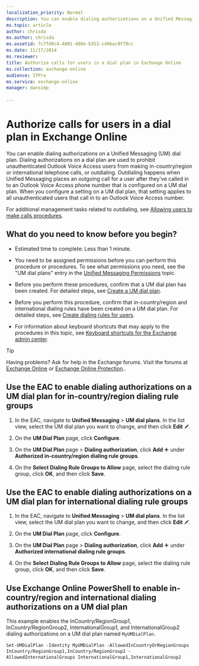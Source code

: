 ```yaml
---
localization_priority: Normal
description: You can enable dialing authorizations on a Unified Messaging (UM) dial plan. Dialing authorizations on a dial plan are used to prohibit unauthenticated Outlook Voice Access users from making in-country/region or international telephone calls, or outdialing. Outdialing happens when Unified Messaging places an outgoing call for a user after they've called in to an Outlook Voice Access phone number that is configured on a UM dial plan. When you configure a setting on a UM dial plan, that setting applies to all unauthenticated users that call in to an Outlook Voice Access number.
ms.topic: article
author: chrisda
ms.author: chrisda
ms.assetid: 7c7fd0c4-4001-408e-b352-c49bac9f78cc
ms.date: 11/17/2014
ms.reviewer: 
title: Authorize calls for users in a dial plan in Exchange Online
ms.collection: exchange-online
audience: ITPro
ms.service: exchange-online
manager: dansimp

---
```


# Authorize calls for users in a dial plan in Exchange Online

You can enable dialing authorizations on a Unified Messaging (UM) dial plan. Dialing authorizations on a dial plan are used to prohibit unauthenticated Outlook Voice Access users from making in-country/region or international telephone calls, or outdialing. Outdialing happens when Unified Messaging places an outgoing call for a user after they've called in to an Outlook Voice Access phone number that is configured on a UM dial plan. When you configure a setting on a UM dial plan, that setting applies to all unauthenticated users that call in to an Outlook Voice Access number.

For additional management tasks related to outdialing, see [Allowing users to make calls procedures](allow-users-to-make-calls-procedures.md).

## What do you need to know before you begin?

- Estimated time to complete: Less than 1 minute.

- You need to be assigned permissions before you can perform this procedure or procedures. To see what permissions you need, see the "UM dial plans" entry in the [Unified Messaging Permissions](https://technet.microsoft.com/library/d326c3bc-8f33-434a-bf02-a83cc26a5498.aspx) topic.

- Before you perform these procedures, confirm that a UM dial plan has been created. For detailed steps, see [Create a UM dial plan](../../voice-mail-unified-messaging/connect-voice-mail-system/create-um-dial-plan.md).

- Before you perform this procedure, confirm that in-country/region and international dialing rules have been created on a UM dial plan. For detailed steps, see [Create dialing rules for users](create-dialing-rules.md).

- For information about keyboard shortcuts that may apply to the procedures in this topic, see [Keyboard shortcuts for the Exchange admin center](../../accessibility/keyboard-shortcuts-in-admin-center.md).

> [!TIP]
> Having problems? Ask for help in the Exchange forums. Visit the forums at [Exchange Online](https://go.microsoft.com/fwlink/p/?linkId=267542) or [Exchange Online Protection](https://go.microsoft.com/fwlink/p/?linkId=285351)..

## Use the EAC to enable dialing authorizations on a UM dial plan for in-country/region dialing rule groups

1. In the EAC, navigate to **Unified Messaging** \> **UM dial plans**. In the list view, select the UM dial plan you want to change, and then click **Edit** ![Edit icon](../../media/ITPro_EAC_EditIcon.gif).

2. On the **UM Dial Plan** page, click **Configure**.

3. On the **UM Dial Plan** page \> **Dialing authorization**, click **Add** ![Add Icon](../../media/ITPro_EAC_AddIcon.gif) under **Authorized in-country/region dialing rule groups**.

4. On the **Select Dialing Rule Groups to Allow** page, select the dialing rule group, click **OK**, and then click **Save**.

## Use the EAC to enable dialing authorizations on a UM dial plan for international dialing rule groups

1. In the EAC, navigate to **Unified Messaging** \> **UM dial plans**. In the list view, select the UM dial plan you want to change, and then click **Edit** ![Edit icon](../../media/ITPro_EAC_EditIcon.gif).

2. On the **UM Dial Plan** page, click **Configure**.

3. On the **UM Dial Plan** page \> **Dialing authorization**, click **Add** ![Add Icon](../../media/ITPro_EAC_AddIcon.gif) under **Authorized international dialing rule groups**.

4. On the **Select Dialing Rule Groups to Allow** page, select the dialing rule group, click **OK**, and then click **Save**.

## Use Exchange Online PowerShell to enable in-country/region and international dialing authorizations on a UM dial plan

This example enables the InCountry/RegionGroup1, InCountry/RegionGroup2, InternationalGroup1, and InternationalGroup2 dialing authorizations on a UM dial plan named `MyUMDialPlan`.

```
Set-UMDialPlan -Identity MyUMDialPlan -AllowedInCountryOrRegionGroups InCountry/RegionGroup1,InCountry/RegionGroup2 -AllowedInternationalGroups InternationalGroup1,InternationalGroup2
```



